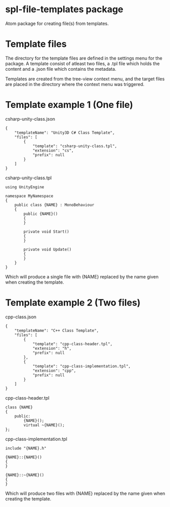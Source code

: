 # spl-file-templates package

Atom package for creating file(s) from templates.

# Template files

The directory for the template files are defined in the settings menu for the
package. A template consist of atleast two files, a .tpl file which holds the
content and a .json file which contains the metadata.

Templates are created from the tree-view context menu, and the target files are
placed in the directory where the context menu was triggered.

# Template example 1 (One file)

csharp-unity-class.json
```
{
    "templateName": "Unity3D C# Class Template",
    "files": [
        {
            "template": "csharp-unity-class.tpl",
            "extension": "cs",
            "prefix": null
        }
    ]
}
```
csharp-unity-class.tpl
```
using UnityEngine

namespace MyNamespace
{
    public class {NAME} : MonoBehaviour
    {
        public {NAME}()
        {
        }

        private void Start()
        {
        }

        private void Update()
        {
        }
    }
}
```
Which will produce a single file with {NAME} replaced by the name given when
creating the template.

# Template example 2 (Two files)

cpp-class.json
```
{
    "templateName": "C++ Class Template",
    "files": [
        {
            "template": "cpp-class-header.tpl",
            "extension": "h",
            "prefix": null
        },
        {
            "template": "cpp-class-implementation.tpl",
            "extension": "cpp",
            "prefix": null
        }
    ]
}
```
cpp-class-header.tpl
```
class {NAME}
{
    public:
        {NAME}();
        virtual ~{NAME}();
};
```
cpp-class-implementation.tpl
```
include "{NAME}.h"

{NAME}::{NAME}()
{
}

{NAME}::~{NAME}()
{
}
```
Which will produce two files with {NAME} replaced by the name given when
creating the template.
